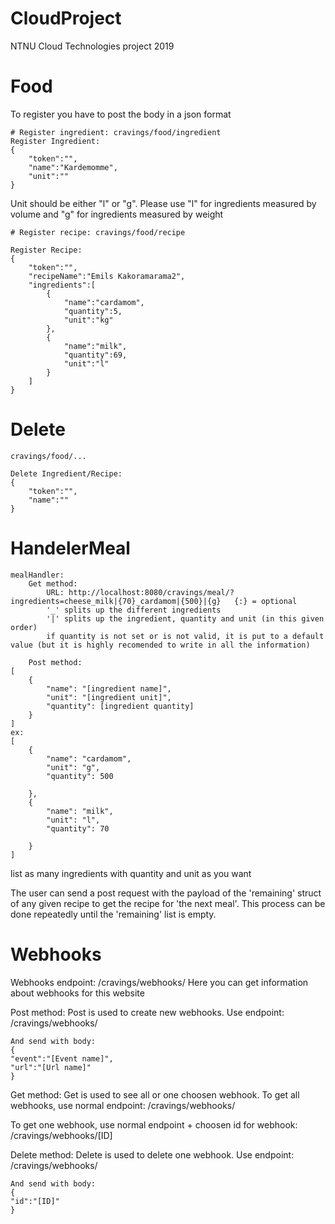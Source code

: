 # CloudProject
NTNU Cloud Technologies project 2019

# Food 
To register you have to post the body in a json format 

	# Register ingredient: cravings/food/ingredient
	Register Ingredient: 
	{
		"token":"",
		"name":"Kardemomme",
		"unit":""
	}

Unit should be either "l" or "g". Please use "l" for ingredients measured by volume and "g" for ingredients measured by weight


	# Register recipe: cravings/food/recipe
	
	Register Recipe:
	{
		"token":"",
		"recipeName":"Emils Kakoramarama2",
		"ingredients":[
			{
				"name":"cardamom",
				"quantity":5,
				"unit":"kg"
			},
			{
				"name":"milk",
				"quantity":69,
				"unit":"l"
			}
		]
	}

# Delete
	cravings/food/... 

	Delete Ingredient/Recipe: 
	{
		"token":"",
		"name":""
	}

# HandelerMeal
	mealHandler:
		Get method:
			URL: http://localhost:8080/cravings/meal/?ingredients=cheese_milk|{70}_cardamom|{500}|{g}	{:} = optional
			'_' splits up the different ingredients
			'|' splits up the ingredient, quantity and unit (in this given order)
			if quantity is not set or is not valid, it is put to a default value (but it is highly recomended to write in all the information)

		Post method:
	[	
		{
			"name": "[ingredient name]",
			"unit": "[ingredient unit]",
			"quantity": [ingredient quantity]
		}
	]
	ex:
	[
		{
			"name": "cardamom",
			"unit": "g",
			"quantity": 500
			
		},
		{
			"name": "milk",
			"unit": "l",
			"quantity": 70
				
		}
	]
list as many ingredients with quantity and unit as you want

The user can send a post request with the payload of the 'remaining' struct of any given recipe to get the recipe for 'the next meal'. This process can be done repeatedly until the 'remaining' list is empty.

# Webhooks

Webhooks endpoint: /cravings/webhooks/
Here you can get information about webhooks for this website

Post method:
Post is used to create new webhooks.
Use endpoint:
/cravings/webhooks/

	And send with body:
	{
	"event":"[Event name]",
	"url":"[Url name]"
	}

Get method:
Get is used to see all or one choosen webhook.
To get all webhooks, use normal endpoint:
/cravings/webhooks/

To get one webhook, use normal endpoint + choosen id for webhook:
/cravings/webhooks/[ID]

Delete method:
Delete is used to delete one webhook.
Use endpoint:
/cravings/webhooks/

	And send with body:
	{
	"id":"[ID]"
	}